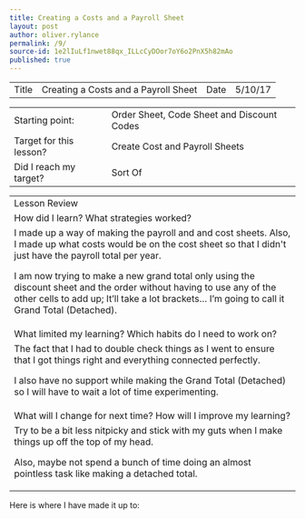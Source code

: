 ```yaml
---
title: Creating a Costs and a Payroll Sheet
layout: post
author: oliver.rylance
permalink: /9/
source-id: 1e2lIuLf1nwet88qx_ILLcCyDOor7oY6o2PnX5h82mAo
published: true
---
```

<table>
  <tr>
    <td>Title</td>
    <td>Creating a Costs and a Payroll Sheet</td>
    <td>Date</td>
    <td>5/10/17</td>
  </tr>
</table>


<table>
  <tr>
    <td>Starting point:</td>
    <td>Order Sheet, Code Sheet and Discount Codes</td>
  </tr>
  <tr>
    <td>Target for this lesson?</td>
    <td>Create Cost and Payroll Sheets</td>
  </tr>
  <tr>
    <td>Did I reach my target?</td>
    <td>Sort Of</td>
  </tr>
</table>


<table>
  <tr>
    <td>Lesson Review</td>
  </tr>
  <tr>
    <td>How did I learn? What strategies worked?</td>
  </tr>
  <tr>
    <td>I made up a way of making the payroll and and cost sheets. Also, I made up what costs would be on the cost sheet so that I didn't just have the payroll total per year.

I am now trying to make a new grand total only using the discount sheet and the order without having to use any of the other cells to add up; It’ll take a lot brackets… I’m going to call it Grand Total (Detached). </td>
  </tr>
  <tr>
    <td>What limited my learning? Which habits do I need to work on? </td>
  </tr>
  <tr>
    <td>The fact that I had to double check things as I went to ensure that I got things right and everything connected perfectly. 

I also have no support while making the Grand Total (Detached) so I will have to wait a lot of time experimenting.</td>
  </tr>
  <tr>
    <td>What will I change for next time? How will I improve my learning?</td>
  </tr>
  <tr>
    <td>Try to be a bit less nitpicky and stick with my guts when I make things up off the top of my head.

Also, maybe not spend a bunch of time doing an almost pointless task like making a detached total.</td>
  </tr>
</table>


Here is where I have made it up to:

